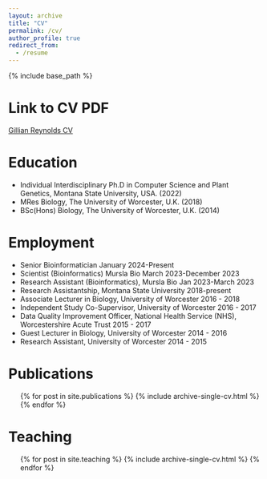 ```yaml
---
layout: archive
title: "CV"
permalink: /cv/
author_profile: true
redirect_from:
  - /resume
---
```


{% include base_path %}

Link to CV PDF
======

[Gillian Reynolds CV](https://glfrey.github.io/files/C_V.pdf)


Education
======
* Individual Interdisciplinary Ph.D in Computer Science and Plant Genetics, Montana State University, USA. (2022)
* MRes Biology, The University of Worcester, U.K. (2018)
* BSc(Hons) Biology, The University of Worcester, U.K. (2014)

Employment
======
* Senior Bioinformatician January 2024-Present
* Scientist (Bioinformatics) Mursla Bio March 2023-December 2023
* Research Assistant (Bioinformatics), Mursla Bio Jan 2023-March 2023
* Research Assistantship, Montana State University 2018-present  
* Associate Lecturer in Biology, University of Worcester 2016 - 2018
* Independent Study Co-Supervisor, University of Worcester 2016 - 2017
* Data Quality Improvement Officer, National Health Service (NHS), Worcestershire Acute Trust 2015 - 2017
* Guest Lecturer in Biology, University of Worcester 2014 - 2016
* Research Assistant, University of Worcester 2014 - 2015

Publications
======
  <ul>{% for post in site.publications %}
    {% include archive-single-cv.html %}
  {% endfor %}</ul>

  
Teaching
======
  <ul>{% for post in site.teaching %}
    {% include archive-single-cv.html %}
  {% endfor %}</ul>
  
